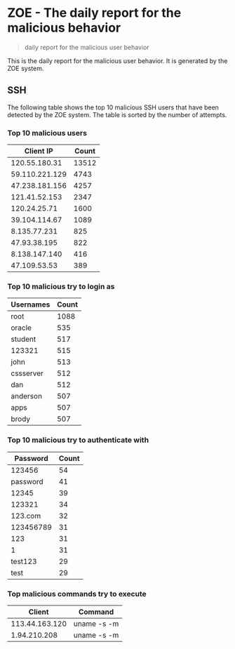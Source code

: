 # ZOE - The daily report for the malicious behavior

> daily report for the malicious user behavior

This is the daily report for the malicious user behavior. It is generated by the ZOE system.

## SSH

The following table shows the top 10 malicious SSH users that have been detected by the ZOE
system. The table is sorted by the number of attempts.

### Top 10 malicious users

| Client IP | Count    |
|-----------|----------|
| 120.55.180.31 | 13512 |
| 59.110.221.129 | 4743 |
| 47.238.181.156 | 4257 |
| 121.41.52.153 | 2347 |
| 120.24.25.71 | 1600 |
| 39.104.114.67 | 1089 |
| 8.135.77.231 | 825 |
| 47.93.38.195 | 822 |
| 8.138.147.140 | 416 |
| 47.109.53.53 | 389 |

### Top 10 malicious try to login as

| Usernames | Count    |
|-----------|----------|
| root | 1088 |
| oracle | 535 |
| student | 517 |
| 123321 | 515 |
| john | 513 |
| cssserver | 512 |
| dan | 512 |
| anderson | 507 |
| apps | 507 |
| brody | 507 |

### Top 10 malicious try to authenticate with

| Password | Count    |
|-----------|----------|
| 123456 | 54 |
| password | 41 |
| 12345 | 39 |
| 123321 | 34 |
| 123.com | 32 |
| 123456789 | 31 |
| 123 | 31 |
| 1 | 31 |
| test123 | 29 |
| test | 29 |

### Top malicious commands try to execute

| Client | Command |
|--------|---------|
| 113.44.163.120 | uname -s -m |
| 1.94.210.208 | uname -s -m |
